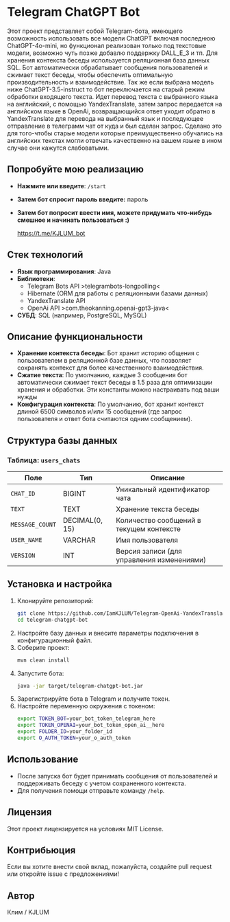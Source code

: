 # Telegram ChatGPT Bot

Этот проект представляет собой Telegram-бота, имеющего возможность использовать все модели ChatGPT включая последнюю ChatGPT-4o-mini, но функционал реализован только под текстовые модели, возможно чуть позже добавлю поддержку DALL_E_3 и тп.
Для хранения контекста беседы используется реляционная база данных SQL.
Бот автоматически обрабатывает сообщения пользователей и сжимает текст беседы, чтобы обеспечить оптимальную производительность и взаимодействие.
Так же если выбрана модель ниже ChatGPT-3.5-instruct то бот переключается на старый режим обработки входящего текста. Идет перевод текста с выбранного языка на английский, с помощью YandexTranslate, затем запрос передается на английском языке в OpenAi, возвращающийся ответ уходит обратно в YandexTranslate для перевода на выбранный язык и последующее отправление в телеграмм чат от куда и был сделан запрос.
Сделано это для того-чтобы старые модели которые преимущественно обучались на английских текстах могли отвечать качественно на вашем языке в ином случае они кажутся слабоватыми.

## Попробуйте мою реализацию

- **Нажмите или введите**:
  `/start`

- **Затем бот спросит пароль введите:**
  пароль

- **Затем бот попросит ввести имя, можете
  придумать что-нибудь смешное и начинать пользоваться :)**

  https://t.me/KJLUM_bot

## Стек технологий

- **Язык программирования**: Java
- **Библиотеки**:
    - Telegram Bots API   >telegrambots-longpolling<
    - Hibernate (ORM для работы с реляционными базами данных)
    - YandexTranslate API
    - OpenAi API               >com.theokanning.openai-gpt3-java<
- **СУБД**: SQL (например, PostgreSQL, MySQL)

## Описание функциональности

- **Хранение контекста беседы**: Бот хранит историю общения с пользователем в реляционной базе данных, что позволяет сохранять контекст для более качественного взаимодействия.
- **Сжатие текста**: По умолчанию, каждые 3 сообщения бот автоматически сжимает текст беседы в 1.5 раза для оптимизации хранения и обработки. Эти константы можно настраивать под ваши нужды
- **Конфигурация контекста**: По умолчанию, бот хранит контекст длиной 6500 символов и/или 15 сообщений (где запрос пользователя и ответ бота считаются одним сообщением).

## Структура базы данных

### Таблица: `users_chats`

| Поле            | Тип            | Описание                                   |
| --------------- | -------------- | ------------------------------------------ |
| `CHAT_ID`       | BIGINT         | Уникальный идентификатор чата              |
| `TEXT`          | TEXT           | Хранение текста беседы                     |
| `MESSAGE_COUNT` | DECIMAL(0, 15) | Количество сообщений в текущем контексте   |
| `USER_NAME`     | VARCHAR        | Имя пользователя                           |
| `VERSION`       | INT            | Версия записи (для управления изменениями) |

## Установка и настройка

1. Клонируйте репозиторий:
   ```bash
   git clone https://github.com/IamKJLUM/Telegram-OpenAi-YandexTranslate.git
   cd telegram-chatgpt-bot
   ```
2. Настройте базу данных и внесите параметры подключения в конфигурационный файл.
3. Соберите проект:
   ```bash
   mvn clean install
   ```
4. Запустите бота:
   ```bash
   java -jar target/telegram-chatgpt-bot.jar
   ```
5. Зарегистрируйте бота в Telegram и получите токен.
6. Настройте переменную окружения с токеном:
   ```bash
   export TOKEN_BOT=your_bot_token_telegram_here
   export TOKEN_OPENAI=your_bot_token_open_ai__here
   export FOLDER_ID=your_folder_id
   export O_AUTH_TOKEN=your_o_auth_token
   ```

## Использование
- После запуска бот будет принимать сообщения от пользователей и поддерживать беседу с учетом сохраненного контекста.
- Для получения помощи отправьте команду `/help`.

## Лицензия
Этот проект лицензируется на условиях MIT License.

## Контрибьюция
Если вы хотите внести свой вклад, пожалуйста, создайте pull request или откройте issue с предложениями!

## Автор
Клим / KJLUM
```
